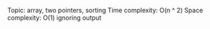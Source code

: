 Topic: array, two pointers, sorting
Time complexity: O(n ^ 2)
Space complexity: O(1) ignoring output
